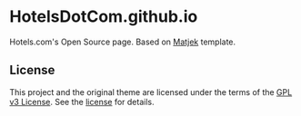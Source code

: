 # HotelsDotCom.github.io

Hotels.com's Open Source page.
Based on [Matjek](https://github.com/ShawnTeoh/matjek) template.

## License
This project and the original theme are licensed under the terms of the [GPL v3 License](https://www.gnu.org/licenses/gpl-3.0.en.html). See the [license](LICENSE) for details.